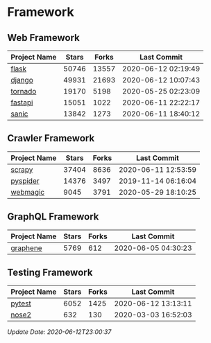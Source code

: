# Framework

## Web Framework

| Project Name | Stars | Forks | Last Commit |
| ------------ | ----- | ----- | ----------- |
| [flask](https://github.com/pallets/flask) | 50746 | 13557 | 2020-06-12 02:19:49 |
| [django](https://github.com/django/django) | 49931 | 21693 | 2020-06-12 10:07:43 |
| [tornado](https://github.com/tornadoweb/tornado) | 19170 | 5198 | 2020-05-25 02:23:09 |
| [fastapi](https://github.com/tiangolo/fastapi) | 15051 | 1022 | 2020-06-11 22:22:17 |
| [sanic](https://github.com/huge-success/sanic) | 13842 | 1273 | 2020-06-11 18:40:12 |

## Crawler Framework

| Project Name | Stars | Forks | Last Commit |
| ------------ | ----- | ----- | ----------- |
| [scrapy](https://github.com/scrapy/scrapy) | 37404 | 8636 | 2020-06-11 12:53:59 |
| [pyspider](https://github.com/binux/pyspider) | 14376 | 3497 | 2019-11-14 06:16:04 |
| [webmagic](https://github.com/code4craft/webmagic) | 9045 | 3791 | 2020-05-29 18:10:25 |

## GraphQL Framework

| Project Name | Stars | Forks | Last Commit |
| ------------ | ----- | ----- | ----------- |
| [graphene](https://github.com/graphql-python/graphene) | 5769 | 612 | 2020-06-05 04:30:23 |

## Testing Framework

| Project Name | Stars | Forks | Last Commit |
| ------------ | ----- | ----- | ----------- |
| [pytest](https://github.com/pytest-dev/pytest) | 6052 | 1425 | 2020-06-12 13:13:11 |
| [nose2](https://github.com/nose-devs/nose2) | 632 | 130 | 2020-03-03 16:52:03 |

*Update Date: 2020-06-12T23:00:37*